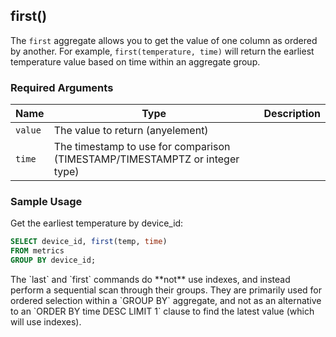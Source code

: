 ## first() 

The `first` aggregate allows you to get the value of one column
as ordered by another. For example, `first(temperature, time)` will return the
earliest temperature value based on time within an aggregate group.

### Required Arguments

|Name|Type|Description|
|---|---|---|
| `value` | The value to return (anyelement) |
| `time` | The timestamp to use for comparison (TIMESTAMP/TIMESTAMPTZ or integer type)  |

### Sample Usage 

Get the earliest temperature by device_id:
```sql
SELECT device_id, first(temp, time)
FROM metrics
GROUP BY device_id;
```

<highlight type="warning">
 The `last` and `first` commands do **not** use indexes, and instead
 perform a sequential scan through their groups.  They are primarily used
 for ordered selection within a `GROUP BY` aggregate, and not as an
 alternative to an `ORDER BY time DESC LIMIT 1` clause to find the
 latest value (which will use indexes).
</highlight>